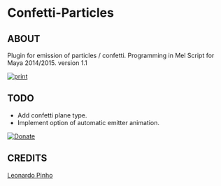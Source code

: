 Confetti-Particles
==================
ABOUT
-----
Plugin for emission of particles / confetti.
Programming in Mel Script for Maya 2014/2015.
version 1.1

[![print](http://www.leonardopinho.com/imgs/print.jpg)](http://www.leonardopinho.com/)

TODO
-----
- Add confetti plane type.
- Implement option of automatic emitter animation.

[![Donate](https://www.paypalobjects.com/pt_BR/i/scr/pixel.gif)](https://www.paypal.com/cgi-bin/webscr?cmd=_s-xclick&hosted_button_id=3MVTA9LWG9F52)

CREDITS
-----
[Leonardo Pinho](http:/www.github.com/leonardopinho)
